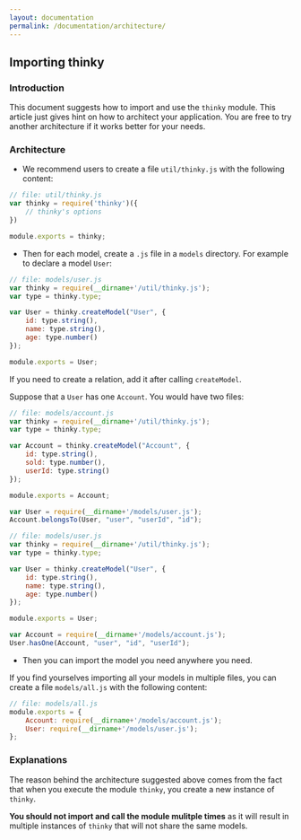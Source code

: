 ```yaml
---
layout: documentation
permalink: /documentation/architecture/
---
```


## Importing thinky

### Introduction

This document suggests how to import and use the `thinky` module. This article
just gives hint on how to architect your application. You are free to try
another architecture if it works better for your needs.


### Architecture

- We recommend users to create a file `util/thinky.js` with the following content:

```js
// file: util/thinky.js
var thinky = require('thinky')({
    // thinky's options
})

module.exports = thinky;
```

- Then for each model, create a `.js` file in a `models` directory.
For example to declare a model `User`:


```js
// file: models/user.js
var thinky = require(__dirname+'/util/thinky.js');
var type = thinky.type;

var User = thinky.createModel("User", {
    id: type.string(),
    name: type.string(),
    age: type.number()
});

module.exports = User;
```


If you need to create a relation, add it after calling `createModel`.

Suppose that a `User` has one `Account`. You would have two files:


```js
// file: models/account.js
var thinky = require(__dirname+'/util/thinky.js');
var type = thinky.type;

var Account = thinky.createModel("Account", {
    id: type.string(),
    sold: type.number(),
    userId: type.string()
});

module.exports = Account;

var User = require(__dirname+'/models/user.js');
Account.belongsTo(User, "user", "userId", "id");

```

```js
// file: models/user.js
var thinky = require(__dirname+'/util/thinky.js');
var type = thinky.type;

var User = thinky.createModel("User", {
    id: type.string(),
    name: type.string(),
    age: type.number()
});

module.exports = User;

var Account = require(__dirname+'/models/account.js');
User.hasOne(Account, "user", "id", "userId");
```


- Then you can import the model you need anywhere you need.

If you find yourselves importing all your models in multiple files, you can create a
file `models/all.js` with the following content:


```js
// file: models/all.js
module.exports = {
    Account: require(__dirname+'/models/account.js');
    User: require(__dirname+'/models/user.js');
};
```


### Explanations

The reason behind the architecture suggested above comes from the fact that when you execute
the module `thinky`, you create a new instance of `thinky`.

__You should not import and call the module mulitple times__ as it will result in multiple
instances of `thinky` that will not share the same models.
